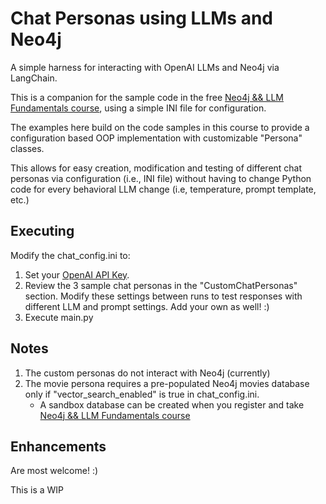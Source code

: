 # Chat Personas using LLMs and Neo4j

A simple harness for interacting with OpenAI LLMs and Neo4j via LangChain.

This is a companion for the sample code in the free [Neo4j && LLM Fundamentals course](https://graphacademy.neo4j.com/courses/llm-fundamentals/), using a simple INI file for configuration.

The examples here build on the code samples in this course to provide a configuration based OOP implementation with customizable "Persona" classes.

This allows for easy creation, modification and testing of different chat personas via configuration (i.e., INI file) without having to change Python code for every behavioral LLM change (i.e, temperature, prompt template, etc.)

## Executing
Modify the chat_config.ini to:
1. Set your [OpenAI API Key](https://platform.openai.com/api-keys).
2. Review the 3 sample chat personas in the "CustomChatPersonas" section. Modify these settings between runs to test responses with different LLM and prompt settings. Add your own as well! :) 
4. Execute main.py

## Notes
1. The custom personas do not interact with Neo4j (currently)
2. The movie persona requires a pre-populated Neo4j movies database only if "vector_search_enabled" is true in chat_config.ini.
   - A sandbox database can be created when you register and take [Neo4j && LLM Fundamentals course](https://graphacademy.neo4j.com/courses/llm-fundamentals)

## Enhancements
Are most welcome! :)

This is a WIP

